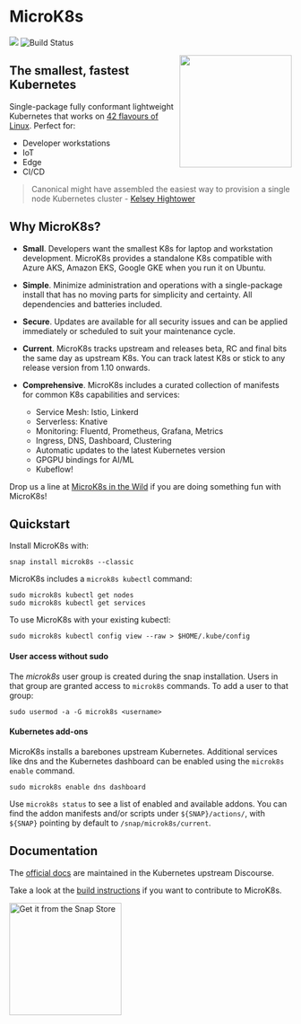 # MicroK8s

![](https://img.shields.io/badge/Kubernetes-1.16-326de6.svg) ![Build Status](https://travis-ci.org/ubuntu/microk8s.svg?branch=master)

<img src="/docs/images/certified_kubernetes_color-222x300.png" align="right" width="200px">

## The smallest, fastest Kubernetes

Single-package fully conformant lightweight Kubernetes that works on [42
flavours of Linux](https://snapcraft.io/microk8s). Perfect for:

- Developer workstations
- IoT
- Edge
- CI/CD

 > Canonical might have assembled the easiest way to provision a single node Kubernetes cluster - [Kelsey Hightower](https://twitter.com/kelseyhightower/status/1120834594138406912)

## Why MicroK8s?

- **Small**. Developers want the smallest K8s for laptop and workstation
  development.  MicroK8s provides a standalone K8s compatible with Azure
  AKS, Amazon EKS, Google GKE when you run it on Ubuntu.

- **Simple**. Minimize administration and operations with a single-package
  install that has no moving parts for simplicity and certainty. All
  dependencies and batteries included.

- **Secure**. Updates are available for all security issues and can be
  applied immediately or scheduled to suit your maintenance cycle.

- **Current**. MicroK8s tracks upstream and releases beta, RC and final bits
  the same day as upstream K8s. You can track latest K8s or stick to any
  release version from 1.10 onwards.

- **Comprehensive**. MicroK8s includes a curated collection of manifests for
  common K8s capabilities and services:

  - Service Mesh: Istio, Linkerd
  - Serverless: Knative
  - Monitoring: Fluentd, Prometheus, Grafana, Metrics
  - Ingress, DNS, Dashboard, Clustering
  - Automatic updates to the latest Kubernetes version
  - GPGPU bindings for AI/ML
  - Kubeflow!

Drop us a line at [MicroK8s in the Wild](docs/community.md) if you are
doing something fun with MicroK8s!

## Quickstart

Install MicroK8s with:

```
snap install microk8s --classic
```

MicroK8s includes a `microk8s kubectl` command:

```
sudo microk8s kubectl get nodes
sudo microk8s kubectl get services
```

To use MicroK8s with your existing kubectl:

```
sudo microk8s kubectl config view --raw > $HOME/.kube/config
```

#### User access without sudo
The *microk8s* user group is created during the snap installation. Users in that group
are granted access to `microk8s` commands. To add a user to that group:
```
sudo usermod -a -G microk8s <username>
```


#### Kubernetes add-ons

MicroK8s installs a barebones upstream Kubernetes. Additional services like dns and the Kubernetes dashboard can be enabled using the `microk8s enable` command.

```
sudo microk8s enable dns dashboard
```

Use `microk8s status` to see a list of enabled and available addons. You can find the addon manifests and/or scripts under `${SNAP}/actions/`, with `${SNAP}` pointing by default to `/snap/microk8s/current`.

## Documentation

The [official docs](https://microk8s.io/docs/) are maintained in the
Kubernetes upstream Discourse.

Take a look at the [build instructions](docs/build.md) if you want to
contribute to MicroK8s.

<a href="https://snapcraft.io/microk8s" title="Get it from the Snap Store">
            <img src="https://snapcraft.io/static/images/badges/en/snap-store-white.svg" alt="Get it from the Snap Store" width="200" />
          </a>
